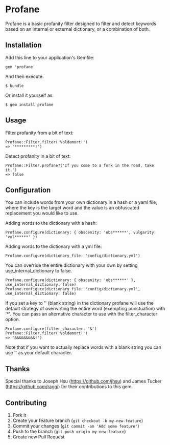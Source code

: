 # Profane

Profane is a basic profanity filter designed to filter and detect keywords based
on an internal or external dictionary, or a combination of both.

## Installation

Add this line to your application's Gemfile:

    gem 'profane'

And then execute:

    $ bundle

Or install it yourself as:

    $ gem install profane

## Usage

Filter profanity from a bit of text:
```
Profane::Filter.filter('Voldemort!')
=> '*********!')
```

Detect profanity in a bit of text:
```
Profane::Filter.profane?('If you come to a fork in the road, take it.')
=> false
```

## Configuration

You can include words from your own dictionary in a hash or a yaml file, where
the key is the target word and the value is an obfuscated replacement you would
like to use.

Adding words to the dictionary with a hash:
```
Profane.configure(dictionary: { obscenity: 'obs******', vulgarity: 'vul******' })
```

Adding words to the dictionary with a yml file:
```
Profane.configure(dictionary_file: 'config/dictionary.yml')
```

You can override the entire dictionary with your own by setting
use_internal_dictionary to false.
```
Profane.configure(dictionary: { obscenity: 'obs******' }, use_internal_dictionary: false)
Profane.configure(dictionary_file: 'config/dictionary.yml', use_internal_dictionary: false)
```

If you set a key to '' (blank string) in the dictionary profane will use the default strategy
of overwriting the entire word (exempting punctuation) with '*'. You can pass an
alternative character to use with the filter_character option.
```
Profane.configure(filter_character: '&')
Profane::Filter.filter('Voldemort!')
=> '&&&&&&&&&!')
```
Note that if you want to actually replace words with a blank string you can use '' as your default character.

## Thanks

Special thanks to Joseph Hsu (https://github.com/jhsu) and James Tucker (https://github.com/raggi) for their contributions to this gem.

## Contributing

1. Fork it
2. Create your feature branch (`git checkout -b my-new-feature`)
3. Commit your changes (`git commit -am 'Add some feature'`)
4. Push to the branch (`git push origin my-new-feature`)
5. Create new Pull Request
